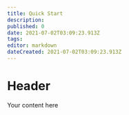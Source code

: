 ```yaml
---
title: Quick Start
description: 
published: 0
date: 2021-07-02T03:09:23.913Z
tags: 
editor: markdown
dateCreated: 2021-07-02T03:09:23.913Z
---
```


# Header
Your content here